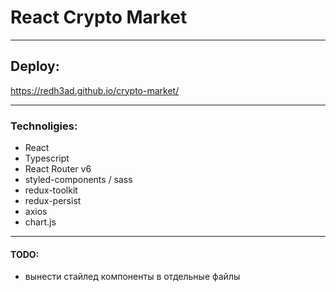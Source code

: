 # React Crypto Market

---

## Deploy:

https://redh3ad.github.io/crypto-market/

---

### Technoligies:

- React
- Typescript
- React Router v6
- styled-components / sass
- redux-toolkit
- redux-persist
- axios
- chart.js

---

#### TODO:

- вынести стайлед компоненты в отдельные файлы
